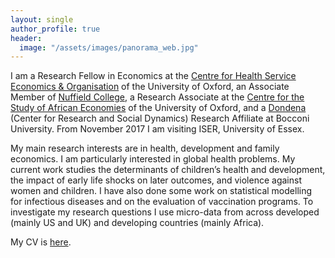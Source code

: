 ```yaml
---
layout: single
author_profile: true
header:
  image: "/assets/images/panorama_web.jpg"
---
```


I am a Research Fellow in Economics at the [Centre for Health Service Economics & Organisation](https://www.chseo.org.uk) of the University of Oxford, an Associate Member of [Nuffield College](https://www.nuffield.ox.ac.uk), a Research Associate at the [Centre for the Study of African Economies](www.csae.ox.ac.uk) of the University of Oxford, and a [Dondena](http://www.dondena.unibocconi.it) (Center for Research and Social Dynamics) Research Affiliate at Bocconi University. From November 2017 I am visiting ISER, University of Essex.

My main research interests are in health, development and family economics. I am particularly interested in global health problems. My current work studies the determinants of children’s health and development, the impact of early life shocks on later outcomes, and violence against women and children. I have also done some work on statistical modelling for infectious diseases and on the evaluation of vaccination programs. To investigate my research questions I use micro-data from across developed (mainly US and UK) and developing countries (mainly Africa).

My CV is [here](../CV_DeCaoAPR18.pdf).
